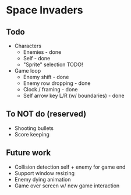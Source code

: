 # Space Invaders

## Todo

- Characters
  - Enemies - done
  - Self - done
  - "Sprite" selection TODO!
- Game loop
  - Enemy shift - done
  - Enemy row dropping - done
  - Clock / framing - done
  - Self arrow key L/R (w/ boundaries) - done
  

## To NOT do (reserved)

- Shooting bullets
- Score keeping

## Future work

- Collision detection self + enemy for game end
- Support window resizing
- Enemy dying animation
- Game over screen w/ new game interaction
